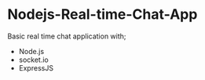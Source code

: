 # Nodejs-Real-time-Chat-App
Basic real time chat application with;
* Node.js 
* socket.io
* ExpressJS



